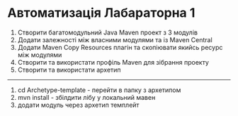 # Автоматизація Лабараторна 1

1) Створити багатомодульний Java Maven проект з 3 модулів
2) Додати залежності між власними модулями та із Maven Central
3) Додати Maven Copy Resources плагін та скопіювати якийсь ресурс між модулями
4) Створити та використати профіль Maven для зібрання проекту
5) Створити та використати архетип

----
1) cd Archetype-template - перейти в папку з архетипом
2) mvn install - збілдити лібу у локальний мавен
3) додати модуль через архетип темплейт